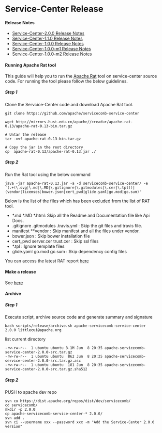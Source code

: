 # Service-Center Release

#### Release Notes

- [Service-Center-2.0.0 Release Notes](releaseNotes-2.0.0.md)
- [Service-Center-1.1.0 Release Notes](releaseNotes-1.1.0.md)
- [Service-Center-1.0.0 Release Notes](releaseNotes-1.0.0.md)
- [Service-Center-1.0.0-m1 Release Notes](releaseNotes-1.0.0-m1.md)
- [Service-Center-1.0.0-m2 Release Notes](releaseNotes-1.0.0-m2.md)

#### Running Apache Rat tool

This guide will help you to run the [Apache Rat](http://creadur.apache.org/rat/index.html) tool on service-center source
code. For running the tool please follow the below guidelines.

##### Step 1

Clone the Servcice-Center code and download Apache Rat tool.

```
git clone https://github.com/apache/servicecomb-service-center
```

```
wget http://mirrors.hust.edu.cn/apache//creadur/apache-rat-0.13/apache-rat-0.13-bin.tar.gz

# Untar the release
tar -xvf apache-rat-0.13-bin.tar.gz

# Copy the jar in the root directory
cp  apache-rat-0.13/apache-rat-0.13.jar ./
```

##### Step 2

Run the Rat tool using the below command

```
java -jar apache-rat-0.13.jar -a -d servicecomb-service-center/ -e '(.+(\.svg|\.md|\.MD|\.gitignore|\.gitmodules|\.cer|\.tpl))|(vendor|licenses|bower.json|cert_pwd|glide.yaml|go.mod|go.sum)'
```

Below is the list of the files which has been excluded from the list of RAT tool.

- *.md  *.MD *.html:  Skip all the Readme and Documentation file like Api Docs.
- .gitignore .gitmodules .travis.yml : Skip the git files and travis file.
- manifest **vendor : Skip manifest and all the files under vendor.
- bower.json :  Skip bower installation file
- cert_pwd server.cer trust.cer :  Skip ssl files
- *.tpl : Ignore template files
- glide.yaml go.mod go.sum : Skip dependency config files

You can access the latest RAT report [here](rat-report)  

#### Make a release

See [here](https://github.com/apache/servicecomb-service-center/blob/master/scripts/release/README.md)

#### Archive

##### Step 1

Execute script, archive source code and generate summary and signature
```
bash scripts/release/archive.sh apache-servicecomb-service-center 2.0.0 littlecui@apache.org
```

list current directory

```
-rw-rw-r--  1 ubuntu ubuntu 3.1M Jun  8 20:35 apache-servicecomb-service-center-2.0.0-src.tar.gz
-rw-rw-r--  1 ubuntu ubuntu  862 Jun  8 20:35 apache-servicecomb-service-center-2.0.0-src.tar.gz.asc
-rw-rw-r--  1 ubuntu ubuntu  181 Jun  8 20:35 apache-servicecomb-service-center-2.0.0-src.tar.gz.sha512
```

##### Step 2

PUSH to apache dev repo

```
svn co https://dist.apache.org/repos/dist/dev/servicecomb/
cd servicecomb/
mkdir -p 2.0.0
cp apache-servicecomb-service-center-* 2.0.0/
svn add .
svn ci --username xxx --password xxx -m "Add the Service-Center 2.0.0 version"
```
